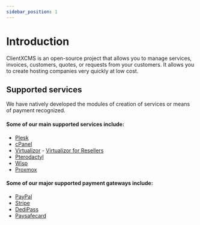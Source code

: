 ```yaml
---
sidebar_position: 1
---
```


# Introduction

ClientXCMS is an open-source project that allows you to manage services, invoices, customers, quotes, or requests from your customers. It allows you to create hosting companies very quickly at low cost.
## Supported services

We have natively developed the modules of creation of services or means of payment recognized.

#### Some of our main supported services include:

- [Plesk](https://clientxcms.com/app/Plesk)
- [cPanel](https://clientxcms.com/app/Cpanel)
- [Virtualizor](https://clientxcms.com/app/Virtualizor) - [Virtualizor for Resellers](https://clientxcms.com/app/Virtualizorcloud)
- [Pterodactyl](https://clientxcms.com/app/Pterodactyl)
- [Wisp](https://clientxcms.com/app/Wisp)
- [Proxmox](https://clientxcms.com/app/Proxmox)

#### Some of our major supported payment gateways include:

- [PayPal](https://clientxcms.com/app/Paypal)
- [Stripe](https://clientxcms.com/app/Stripe)
- [DediPass](https://clientxcms.com/app/Dedipass) 
- [Paysafecard](https://clientxcms.com/app/Paysafecard)
